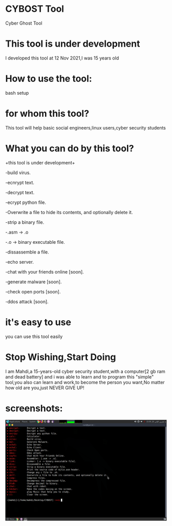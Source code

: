 # CYBOST Tool
Cyber Ghost Tool

# This tool is under development
 I developed this tool at 12 Nov 2021,I was 15 years old


# How to use the tool:
bash setup

# for whom this tool?
This tool will help basic social engineers,linux users,cyber security students

# What you can do by this tool?
+this tool is under development+

-build virus.

-ecnrypt text.

-decrypt text.

-ecrypt python file.

-Overwrite a file to hide its contents, and optionally delete it.

-strip a binary file.

-.asm -> .o

-.o -> binary executable file.

-dissassemble a file.

-echo server.

-chat with your friends online [soon].

-generate malware [soon].

-check open ports [soon].

-ddos attack [soon].

# it's easy to use
you can use this tool easily

# Stop Wishing,Start Doing
I am Mahdi,a 15-years-old cyber security student,with a computer[2 gb ram and dead battery] and i was able to learn and to program this "simple" tool,you also can learn and work,to become the person you want,No matter how old are you,just NEVER GIVE UP!


# screenshots:
<img src="cyb.png">
